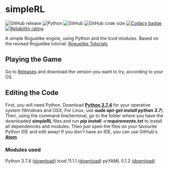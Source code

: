 # simpleRL
![GitHub release](https://img.shields.io/github/release/cariosecus/simpleRL)
![Python](https://img.shields.io/badge/made%20with-Python%203.7.4-blue?style=flat&logo=python)
![GitHub](https://img.shields.io/github/license/cariosecus/simpleRL)
![GitHub code size](https://img.shields.io/github/languages/code-size/cariosecus/simpleRL)
[![Codacy badge](https://api.codacy.com/project/badge/Grade/e689986a046a41ceb4fa882eb56132f2)](https://www.codacy.com?utm_source=github.com&amp;utm_medium=referral&amp;utm_content=cariosecus/simpleRL&amp;utm_campaign=Badge_Grade)
[![Reliability rating](https://sonarcloud.io/api/project_badges/measure?project=cariosecus_simpleRL&metric=reliability_rating)](https://sonarcloud.io/dashboard?id=cariosecus_simpleRL)

 A simple Roguelike engine, using Python and the tcod modules. Based on the revised Roguelike tutorial: [Roguelike Tutorials](http://www.rogueliketutorials.com/)

## Playing the Game
Go to [Releases](https://github.com/cariosecus/simpleRL/releases) and download the version you want to try, according to your OS.

## Editing the Code
First, you will need Python. Download [**Python 3.7.4**](https://www.python.org/downloads/release/python-374/) for your operative system (Windows and OSX; For Linux, use ***sudo apt-get install python 3.7***). Then, using the command line/terminal, go to the folder where you have the downloaded **simpleRL** files and run ***pip install -r requirements.txt*** to install all dependencies and modules. Then just open the files on your favourite Python IDE and edit away! If you don't have an IDE, you can use GitHub's [**Atom**](https://atom.io/).

### Modules used
Python 3.7.4 ([download](https://www.python.org/downloads/))
tcod 11.1.1 ([download](https://pypi.org/project/tcod/))
pyYAML 5.1.2 ([download](https://pypi.org/project/PyYAML/))
